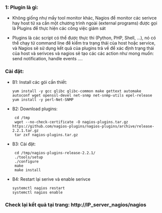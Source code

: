 ### 1: Plugin là gì:

* Không giống như mấy tool monitor khác, Nagios để monitor các serivce hay host từ xa cần một chương trình ngoài (external programs) được gọi là Plugins để thực hiện các công việc giám sát

* Plugins là các script có thể được thực thi (Python, PHP, Shell, ...), nó có thể chạy từ command line để kiểm tra trạng thái của host hoặc service, và Nagios sẽ sử dụng kết quả của plugins trả về để xác định trạng thái của host và serivces và nagios sẽ tạo các các action như mong muốn: send notification, handle events ....

### Cài đặt: 

* B1: Install các gói cần thiết: 
  
      yum install -y gcc glibc glibc-common make gettext automake autoconf wget openssl-devel net-snmp net-snmp-utils epel-release
      yum install -y perl-Net-SNMP
      
 * B2: Download plugins:
 
        cd /tmp
        wget --no-check-certificate -O nagios-plugins.tar.gz https://github.com/nagios-plugins/nagios-plugins/archive/release-2.2.1.tar.gz
        tar zxf nagios-plugins.tar.gz
        
 * B3: Cài đặt:
 
        cd /tmp/nagios-plugins-release-2.2.1/
        ./tools/setup
        ./configure
        make
        make install
        
  * B4: Restart lại serive và enable serivce
  
        systemctl nagios restart
        systemctl nagios enable
        
 ### Check lại kết quả tại trang: http://IP_server_nagios/nagios
